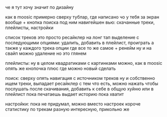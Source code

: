 че я тут хочу значит по дизайну

как в moosic примерно
сверху тублар, где написано чо у тебя за экран вообще + кнопка поиска
под ним навигейшен вью: скачанные треки, плейлисты, настройки

список треков это просто ресайклер 
на лонг тап выделение с последующими опциями: удалить, добавить в плейлист, проиграть
а также у каждого трека опции где все то же самое + ренейм
ну и на свайп можно удаление но это глянем

плейлисты:
ну в целом квадратиками с картинками можно, как в moosic опять же кнопочка плюс где можно новый сделать

поиск:
сверху опять навигация с источником треков
ну и собственно ищем треки, выпадает ресайклер с тем что есть, можно нажать чтобы послушать после скачивания, 
добавить к себе в общую хуйню или в плейлист
пока печатаешь выдает историю
пока хватит

настройки:
пока не придумал, можно вместо настроек короче статистику по трекам разную интересную, прикольно же
